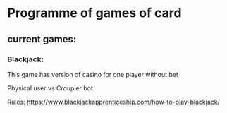 # Programme of games of card
##  current games:
### Blackjack:
This game has version of casino for one player without bet

Physical user vs Croupier bot

Rules: https://www.blackjackapprenticeship.com/how-to-play-blackjack/

